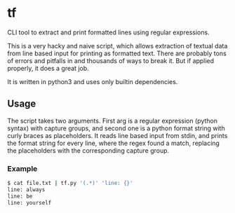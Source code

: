 # tf

CLI tool to extract and print formatted lines using regular expressions.

This is a very hacky and naive script, which allows extraction of textual data from line based input for printing as formatted text.
There are probably tons of errors and pitfalls in and thousands of ways to break it. But if applied properly, it does a great job.

It is written in python3 and uses only builtin dependencies.

## Usage

The script takes two arguments. First arg is a regular expression (python syntax) with capture groups, and second one is a python format string with curly braces as placeholders. It reads line based input from stdin, and prints the format string for every line, where the regex found a match, replacing the placeholders with the corresponding capture group.

### Example

```sh
$ cat file.txt | tf.py '(.*)' 'line: {}'
line: always
line: be
line: yourself
```
